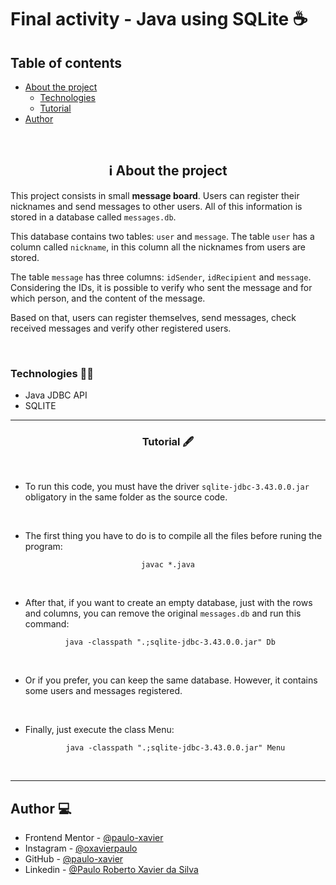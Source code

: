 # Final activity - Java using SQLite ☕

## Table of contents
- [About the project](#--ℹ%EF%B8%8F-about-the-project)
  - [Technologies](#-technologies--)
  - [Tutorial](#-tutorial-%EF%B8%8F-)
- [Author]()
 

<br>

<h2 align="center">  ℹ️ About the project</h2>

This project consists in small **message board**. Users can register their nicknames and send messages to other users. All of this information is stored in a database called `messages.db`. 

This database contains two tables: `user` and `message`. The table `user` has a column called `nickname`, in this column all the nicknames from users are stored.

The table `message` has three columns: `idSender`, `idRecipient` and `message`. Considering the IDs, it is possible to verify who sent the message and for which person, and the content of the message. 

Based on that, users can register themselves, send messages, check received messages and verify other registered users. 

<br>



<h3> Technologies 🧑‍💻 </h3>

- Java JDBC API
- SQLITE


---

<h3 align="center"> Tutorial 🖋️ </h3>

<br>

- To run this code, you must have the driver `sqlite-jdbc-3.43.0.0.jar` obligatory in the same folder as the source code.

<br>

- The first thing you have to do is to compile all the files before runing the program:

<p align="center"> <code> javac *.java </code></p>

<br> 

- After that, if you want to create an empty database, just with the rows and columns, you can remove the original `messages.db` and run this command:
 
<p align="center"> <code>  java -classpath ".;sqlite-jdbc-3.43.0.0.jar" Db </code> </p>

<br>

- Or if you prefer, you can keep the same database. However, it contains some users and messages registered.

<br>

- Finally, just execute the class Menu:

  <p align="center"> <code> java -classpath ".;sqlite-jdbc-3.43.0.0.jar" Menu </code></p>

<br>

---

<h2> Author 💻 </h2>

- Frontend Mentor - [@paulo-xavier](https://www.frontendmentor.io/profile/paulo-xavier)
- Instagram - [@oxavierpaulo](https://www.instagram.com/oxavierpaulo/)
- GitHub - [@paulo-xavier](https://github.com/paulo-xavier)
- Linkedin - [@Paulo Roberto Xavier da Silva](https://www.linkedin.com/in/paulo-xavier-15bb6924a/)



